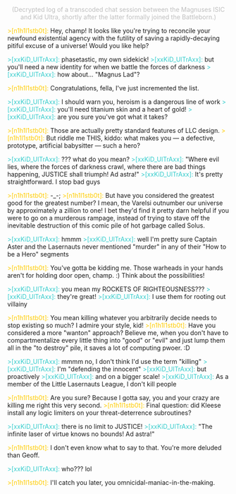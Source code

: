 <p align="center"><font color="#BFBFBF">(Decrypted log of a transcoded chat session between the Magnuses ISIC and Kid Ultra, shortly after the latter formally joined the Battleborn.)</font></p>

<font color="#FFCC00">&gt;[n1h1l1stb0t]:</font> Hey, champ! It looks like you're trying to reconcile your newfound existential agency with the futility of saving a rapidly-decaying pitiful excuse of a universe! Would you like help?

<font color="#33CCCC">&gt;[xxKiD_UlTrAxx]:</font> phasetastic, my own sidekick!
<font color="#33CCCC">&gt;[xxKiD_UlTrAxx]:</font> but you'll need a new identity for when we battle the forces of darkness
<font color="#33CCCC">&gt;[xxKiD_UlTrAxx]:</font> how about... "Magnus Lad"?

<font color="#FFCC00">&gt;[n1h1l1stb0t]:</font> Congratulations, fella, I've just incremented the list.

<font color="#33CCCC">&gt;[xxKiD_UlTrAxx]:</font> I should warn you, heroism is a dangerous line of work
<font color="#33CCCC">&gt;[xxKiD_UlTrAxx]:</font> you'll need titanium skin and a heart of gold!
<font color="#33CCCC">&gt;[xxKiD_UlTrAxx]:</font> are you sure you've got what it takes?

<font color="#FFCC00">&gt;[n1h1l1stb0t]:</font> Those are actually pretty standard features of LLC design.
<font color="#FFCC00">&gt;[n1h1l1stb0t]:</font> But riddle me THIS, kiddo: what makes you — a defective, prototype, artificial babysitter — such a hero?

<font color="#33CCCC">&gt;[xxKiD_UlTrAxx]:</font> ??? what do you mean?
<font color="#33CCCC">&gt;[xxKiD_UlTrAxx]:</font> "Where evil lies, where the forces of darkness crawl, where there are bad things happening, JUSTICE shall triumph! Ad astra!"
<font color="#33CCCC">&gt;[xxKiD_UlTrAxx]:</font> It's pretty straightforward. I stop bad guys

<font color="#FFCC00">&gt;[n1h1l1stb0t]:</font> -_-;
<font color="#FFCC00">&gt;[n1h1l1stb0t]:</font> But have you considered the greatest good for the greatest number? I mean, the Varelsi outnumber our universe by approximately a zillion to one! I bet they'd find it pretty darn helpful if you were to go on a murderous rampage, instead of trying to stave off the inevitable destruction of this comic pile of hot garbage called Solus.

<font color="#33CCCC">&gt;[xxKiD_UlTrAxx]:</font> hmmm
<font color="#33CCCC">&gt;[xxKiD_UlTrAxx]:</font> well I'm pretty sure Captain Aster and the Lasernauts never mentioned "murder" in any of their "How to be a Hero" segments

<font color="#FFCC00">&gt;[n1h1l1stb0t]:</font> You've gotta be kidding me. Those warheads in your hands aren't for holding door open, champ. :) Think about the possibilities!

<font color="#33CCCC">&gt;[xxKiD_UlTrAxx]:</font> you mean my ROCKETS OF RIGHTEOUSNESS???
<font color="#33CCCC">&gt;[xxKiD_UlTrAxx]:</font> they're great!
<font color="#33CCCC">&gt;[xxKiD_UlTrAxx]:</font> I use them for rooting out villainy

<font color="#FFCC00">&gt;[n1h1l1stb0t]:</font> You mean killing whatever you arbitrarily decide needs to stop existing so much? I admire your style, kid!
<font color="#FFCC00">&gt;[n1h1l1stb0t]:</font> Have you considered a more "wanton" approach? Believe me, when you don't have to compartmentalize every little thing into "good" or "evil" and just lump them all in the "to destroy" pile, it saves a lot of computing pwoer. :D

<font color="#33CCCC">&gt;[xxKiD_UlTrAxx]:</font> mmmm no, I don't think I'd use the term "killing"
<font color="#33CCCC">&gt;[xxKiD_UlTrAxx]:</font> I'm "defending the innocent"
<font color="#33CCCC">&gt;[xxKiD_UlTrAxx]:</font> but proactively
<font color="#33CCCC">&gt;[xxKiD_UlTrAxx]:</font> and on a bigger scale!
<font color="#33CCCC">&gt;[xxKiD_UlTrAxx]:</font> As a member of the Little Lasernauts League, I don't kill people

<font color="#FFCC00">&gt;[n1h1l1stb0t]:</font> Are you sure? Because I gotta say, you and your crazy are killing me right this very second.
<font color="#FFCC00">&gt;[n1h1l1stb0t]:</font> Final question: did Kleese install any logic limiters on your threat-deterrence subroutines?

<font color="#33CCCC">&gt;[xxKiD_UlTrAxx]:</font> there is no limit to JUSTICE!
<font color="#33CCCC">&gt;[xxKiD_UlTrAxx]:</font> "The infinite laser of virtue knows no bounds! Ad astra!"

<font color="#FFCC00">&gt;[n1h1l1stb0t]:</font> I don't even know what to say to that. You're more deluded than Geoff.

<font color="#33CCCC">&gt;[xxKiD_UlTrAxx]:</font> who??? lol

<font color="#FFCC00">&gt;[n1h1l1stb0t]:</font> I'll catch you later, you omnicidal-maniac-in-the-making.